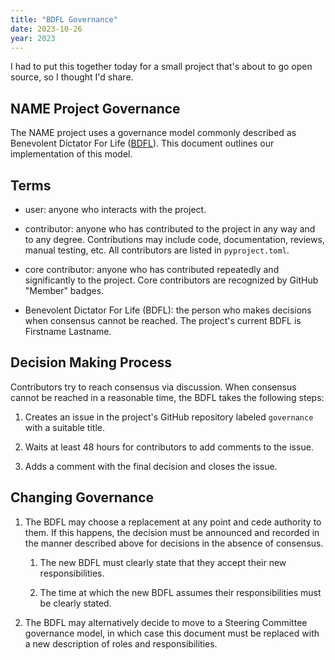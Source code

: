 ```yaml
---
title: "BDFL Governance"
date: 2023-10-26
year: 2023
---
```


I had to put this together today for a small project that's about to go open source,
so I thought I'd share.

## NAME Project Governance

The NAME project uses a governance model commonly described as
Benevolent Dictator For Life ([BDFL][wikipedia-bdfl]). This document
outlines our implementation of this model.

## Terms

*   user: anyone who interacts with the project.

*   contributor: anyone who has contributed to the project in any way
    and to any degree. Contributions may include code, documentation,
    reviews, manual testing, etc. All contributors are listed in
    `pyproject.toml`.

*   core contributor: anyone who has contributed repeatedly and
    significantly to the project.  Core contributors are recognized by
    GitHub "Member" badges.

*   Benevolent Dictator For Life (BDFL): the person who makes decisions
    when consensus cannot be reached. The project's current BDFL is
    Firstname Lastname.

## Decision Making Process

Contributors try to reach consensus via discussion. When consensus
cannot be reached in a reasonable time, the BDFL takes the following
steps:

1.  Creates an issue in the project's GitHub repository labeled
    `governance` with a suitable title.

2.  Waits at least 48 hours for contributors to add comments to the
    issue.

3.  Adds a comment with the final decision and closes the issue.

## Changing Governance

1.  The BDFL may choose a replacement at any point and cede authority
    to them. If this happens, the decision must be announced and
    recorded in the manner described above for decisions in the
    absence of consensus.

    1.  The new BDFL must clearly state that they accept their new
        responsibilities.

    2.  The time at which the new BDFL assumes their responsibilities
        must be clearly stated.

2.  The BDFL may alternatively decide to move to a Steering Committee
    governance model, in which case this document must be replaced with
    a new description of roles and responsibilities.

[wikipedia-bdfl]: https://en.wikipedia.org/wiki/Benevolent_dictator_for_life
